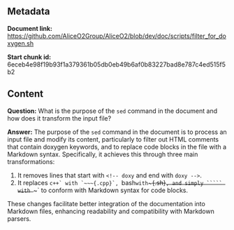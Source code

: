 ## Metadata

**Document link:** https://github.com/AliceO2Group/AliceO2/blob/dev/doc/scripts/filter_for_doxygen.sh

**Start chunk id:** 6eceb4e98f19b93f1a379361b05db0eb49b6af0b83227bad8e787c4ed515f5b2

## Content

**Question:** What is the purpose of the `sed` command in the document and how does it transform the input file?

**Answer:** The purpose of the `sed` command in the document is to process an input file and modify its content, particularly to filter out HTML comments that contain doxygen keywords, and to replace code blocks in the file with a Markdown syntax. Specifically, it achieves this through three main transformations:

1. It removes lines that start with `<!-- doxy` and end with `doxy -->`.
2. It replaces ````c++` with `~~~{.cpp}`, ````bash` with `~~~{.sh}`, and simply ````` with `~~~` to conform with Markdown syntax for code blocks.

These changes facilitate better integration of the documentation into Markdown files, enhancing readability and compatibility with Markdown parsers.
